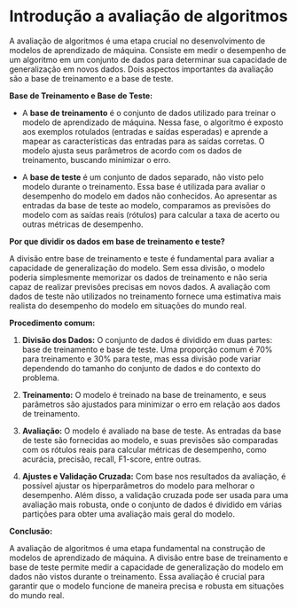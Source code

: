 # Introdução a avaliação de algoritmos

A avaliação de algoritmos é uma etapa crucial no desenvolvimento de modelos de aprendizado de máquina. Consiste em medir o desempenho de um algoritmo em um conjunto de dados para determinar sua capacidade de generalização em novos dados. Dois aspectos importantes da avaliação são a base de treinamento e a base de teste.

**Base de Treinamento e Base de Teste:**

- A **base de treinamento** é o conjunto de dados utilizado para treinar o modelo de aprendizado de máquina. Nessa fase, o algoritmo é exposto aos exemplos rotulados (entradas e saídas esperadas) e aprende a mapear as características das entradas para as saídas corretas. O modelo ajusta seus parâmetros de acordo com os dados de treinamento, buscando minimizar o erro.

- A **base de teste** é um conjunto de dados separado, não visto pelo modelo durante o treinamento. Essa base é utilizada para avaliar o desempenho do modelo em dados não conhecidos. Ao apresentar as entradas da base de teste ao modelo, comparamos as previsões do modelo com as saídas reais (rótulos) para calcular a taxa de acerto ou outras métricas de desempenho.

**Por que dividir os dados em base de treinamento e teste?**

A divisão entre base de treinamento e teste é fundamental para avaliar a capacidade de generalização do modelo. Sem essa divisão, o modelo poderia simplesmente memorizar os dados de treinamento e não seria capaz de realizar previsões precisas em novos dados. A avaliação com dados de teste não utilizados no treinamento fornece uma estimativa mais realista do desempenho do modelo em situações do mundo real.

**Procedimento comum:**

1. **Divisão dos Dados:** O conjunto de dados é dividido em duas partes: base de treinamento e base de teste. Uma proporção comum é 70% para treinamento e 30% para teste, mas essa divisão pode variar dependendo do tamanho do conjunto de dados e do contexto do problema.

2. **Treinamento:** O modelo é treinado na base de treinamento, e seus parâmetros são ajustados para minimizar o erro em relação aos dados de treinamento.

3. **Avaliação:** O modelo é avaliado na base de teste. As entradas da base de teste são fornecidas ao modelo, e suas previsões são comparadas com os rótulos reais para calcular métricas de desempenho, como acurácia, precisão, recall, F1-score, entre outras.

4. **Ajustes e Validação Cruzada:** Com base nos resultados da avaliação, é possível ajustar os hiperparâmetros do modelo para melhorar o desempenho. Além disso, a validação cruzada pode ser usada para uma avaliação mais robusta, onde o conjunto de dados é dividido em várias partições para obter uma avaliação mais geral do modelo.

**Conclusão:**

A avaliação de algoritmos é uma etapa fundamental na construção de modelos de aprendizado de máquina. A divisão entre base de treinamento e base de teste permite medir a capacidade de generalização do modelo em dados não vistos durante o treinamento. Essa avaliação é crucial para garantir que o modelo funcione de maneira precisa e robusta em situações do mundo real.

